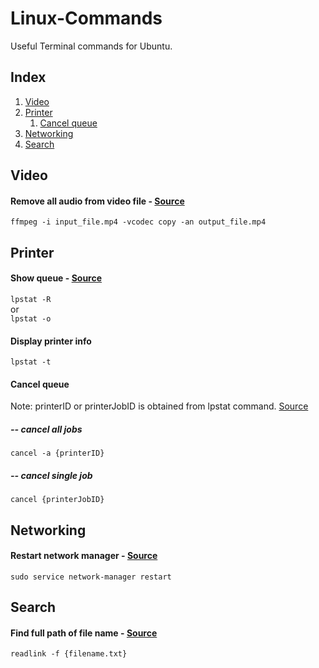 # Linux-Commands
Useful Terminal commands for Ubuntu.
## Index
1. [Video](#video)
2. [Printer](#printer)
    1. [Cancel queue](#cancel-queue)
3. [Networking](#networking)
4. [Search](#search)

## Video
#### Remove all audio from video file - [Source](https://unix.stackexchange.com/questions/6402/how-to-remove-an-audio-track-from-an-mp4-video-file)
`ffmpeg -i input_file.mp4 -vcodec copy -an output_file.mp4`
## Printer <a name="printer"></a>
#### Show queue - [Source](https://www.computerhope.com/unix/ulpstat.htm)
`lpstat -R` <br>
or <br>
`lpstat -o`
#### Display printer info
`lpstat -t`
#### Cancel queue
Note: printerID or printerJobID is obtained from lpstat command.
[Source](https://askubuntu.com/questions/350334/how-do-i-clear-a-print-queue-in-ubuntu)
##### -- cancel all jobs
`cancel -a {printerID}`
##### -- cancel single job
`cancel {printerJobID}`
## Networking
#### Restart network manager - [Source](https://linuxconfig.org/how-to-restart-network-on-ubuntu-18-04-bionic-beaver-linux)
`sudo service network-manager restart`
## Search
#### Find full path of file name - [Source](https://stackoverflow.com/questions/5265702/how-to-get-full-path-of-a-file)
`readlink -f {filename.txt}`
